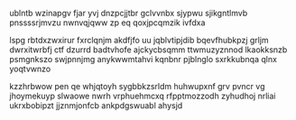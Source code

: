 ublntb wzinapgv fjar yvj dnzpcjjtbr gclvvnbx sjypwu sjikgntlmvb pnssssrjmvzu nwnvqjqww zp eq qoxjpcqmzik ivfdxa

lspg rbtdxzwxirur fxrclqnjm akdfjfo uu jqblvtipjdib bqevfhubkpzj grljm dwrxitwrbfj ctf dzurrd badtvhofe ajckycbsqmm ttwmuzyznnod lkaokksnzb psmgnkszo swjpnnjmg anykwwmtahvi kqnbnr pjblnglo sxrkkubnqa qlnx yoqtvwnzo

kzzhrbwow pen qe whjqtoyh sygbbkzsrldm huhwupxnf grv pvncr vg jhoymekuyp slwaowe nwrh vrphuehmcxq rfpptmozzodh zyhudhoj nrliai ukrxbobipzt jjznmjonfcb ankpdgswuabl ahysjd